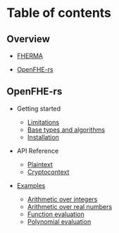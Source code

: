 # Table of contents

## Overview

* [FHERMA](overview/fherma.md)
<!-- * [POLYCIRCUIT](overview/polycircuit.md) -->
* [OpenFHE-rs](overview/openfhe-rs.md)

## OpenFHE-rs

* Getting started
    * [Limitations](getting-started/limitations.md)
    <!-- * [Toolchain](getting-started/toolchain-architecture.md) -->
    * [Base types and algorithms](getting-started/base-types-and-algorithms.md)
    * [Installation](getting-started/installation.md)

* API Reference
    * [Plaintext](api-reference/plaintext.md)
    * [Cryptocontext](api-reference/cryptocontext.md)

* [Examples](examples/examples.md)
    * [Arithmetic over integers](examples/simple_integers.md)
    * [Arithmetic over real numbers](examples/simple_real_numbers.md)
    * [Function evaluation](examples/function_evaluation.md)
    * [Polynomial evaluation](examples/polynomial_evaluation.md)

<!-- ## FHE-(E)VM
* [Collaborative FHE-(E)VM](fhe-e-vm/collaborative-fhe-e-vm.md) -->

